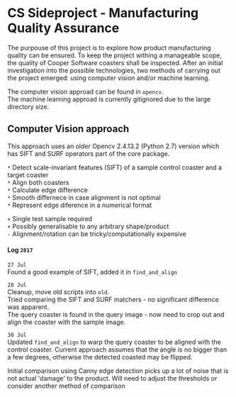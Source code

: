 # CS Sideproject - Manufacturing Quality Assurance

The purpouse of this project is to explore how product manufacturing quality can be ensured. To keep the project withing a manageable scope, the quality of Cooper Software coasters shall be inspected. After an initial investigation into the possible technologies, two methods of carrying out the project emerged: using computer vision and/or machine learning.  

The computer vision approad can be found in `opencv`.  
The machine learning approad is currently gitignored due to the large directory size.

## Computer Vision approach

This approach uses an older Opencv 2.4.13.2 (Python 2.7) version which has SIFT and SURF operators part of the core package.

`*` Detect scale-invariant features (SIFT) of a sample control coaster and a target coaster  
`*` Align both coasters  
`*` Calculate edge difference  
`*` Smooth differnece in case alignment is not optimal  
`*` Represent edge diference in a numerical format  

`+` Single test sample required  
`+` Possibly generalisable to any arbitrary shape/product  
`-` Alignment/rotation can be tricky/computationally expensive  


#### Log `2017`
`27 Jul`  
Found a good example of SIFT, added it in `find_and_align`  

`28 Jul`  
Cleanup, move old scripts into `old`.  
Tried comparing the SIFT and SURF matchers - no significant difference was apparent.  
The query coaster is found in the query image - now need to crop out and align the coaster with the sample image.

`30 Jul`  
Updated `find_and_align` to warp the query coaster to be aligned with the control coaster. Current approach assumes that the angle is no bigger than a few degrees, otherwise the detected coasted may be flipped.

Initial comparison using Canny edge detection picks up a lot of noise that is not actual 'damage' to the product. Will need to adjust the thresholds or consider another method of comparison